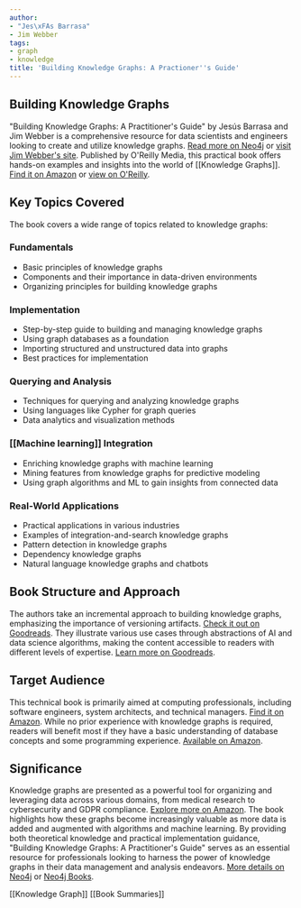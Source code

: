 ```yaml
---
author:
- "Jes\xFAs Barrasa"
- Jim Webber
tags: 
- graph
- knowledge
title: 'Building Knowledge Graphs: A Practioner''s Guide'
---
```


## **Building Knowledge Graphs**

"Building Knowledge Graphs: A Practitioner's Guide" by Jesús Barrasa and Jim Webber is a comprehensive resource for data scientists and engineers looking to create and utilize knowledge graphs. [Read more on Neo4j](https://neo4j.com/knowledge-graphs-practitioners-guide/) or [visit Jim Webber's site](https://jimwebber.org/publication/building-knowledge-graphs/). Published by O'Reilly Media, this practical book offers hands-on examples and insights into the world of [[Knowledge Graphs]]. [Find it on Amazon](https://www.amazon.com/Building-Knowledge-Graphs-Practitioners-Guide/dp/1098127102) or [view on O'Reilly](https://www.oreilly.com/library/view/building-knowledge-graphs/9781098127091/).

## Key Topics Covered

The book covers a wide range of topics related to knowledge graphs:

### **Fundamentals**

- Basic principles of knowledge graphs
- Components and their importance in data-driven environments
- Organizing principles for building knowledge graphs

### **Implementation**

- Step-by-step guide to building and managing knowledge graphs
- Using graph databases as a foundation
- Importing structured and unstructured data into graphs
- Best practices for implementation

### **Querying and Analysis**

- Techniques for querying and analyzing knowledge graphs
- Using languages like Cypher for graph queries
- Data analytics and visualization methods

### **[[Machine learning]] Integration**

- Enriching knowledge graphs with machine learning
- Mining features from knowledge graphs for predictive modeling
- Using graph algorithms and ML to gain insights from connected data

### **Real-World Applications**

- Practical applications in various industries
- Examples of integration-and-search knowledge graphs
- Pattern detection in knowledge graphs
- Dependency knowledge graphs
- Natural language knowledge graphs and chatbots

## Book Structure and Approach

The authors take an incremental approach to building knowledge graphs, emphasizing the importance of versioning artifacts. [Check it out on Goodreads](https://www.goodreads.com/book/show/78183677-building-knowledge-graphs). They illustrate various use cases through abstractions of AI and data science algorithms, making the content accessible to readers with different levels of expertise. [Learn more on Goodreads](https://www.goodreads.com/book/show/78183677-building-knowledge-graphs).

## Target Audience

This technical book is primarily aimed at computing professionals, including software engineers, system architects, and technical managers. [Find it on Amazon](https://www.amazon.com/Building-Knowledge-Graphs-Practitioners-Guide/dp/1098127102). While no prior experience with knowledge graphs is required, readers will benefit most if they have a basic understanding of database concepts and some programming experience. [Available on Amazon](https://www.amazon.com/Building-Knowledge-Graphs-Practitioners-Guide/dp/1098127102).

## Significance

Knowledge graphs are presented as a powerful tool for organizing and leveraging data across various domains, from medical research to cybersecurity and GDPR compliance. [Explore more on Amazon](https://www.amazon.com/Building-Knowledge-Graphs-Practitioners-Guide/dp/1098127102). The book highlights how these graphs become increasingly valuable as more data is added and augmented with algorithms and machine learning. By providing both theoretical knowledge and practical implementation guidance, "Building Knowledge Graphs: A Practitioner's Guide" serves as an essential resource for professionals looking to harness the power of knowledge graphs in their data management and analysis endeavors. [More details on Neo4j](https://neo4j.com/knowledge-graphs-practitioners-guide/) or [Neo4j Books](https://neo4j.com/books/knowledge-graphs-practitioners-guide/).

[[Knowledge Graph]]  [[Book Summaries]]